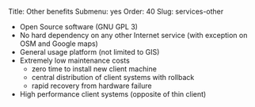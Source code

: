 Title: Other benefits
Submenu: yes
Order: 40
Slug: services-other

* Open Source software (GNU GPL 3)
* No hard dependency on any other Internet service (with exception on OSM and Google maps)
* General usage platform (not limited to GIS)
* Extremely low maintenance costs
    * zero time to install new client machine
    * central distribution of client systems with rollback
    * rapid recovery from hardware failure
* High performance client systems (opposite of thin client)

